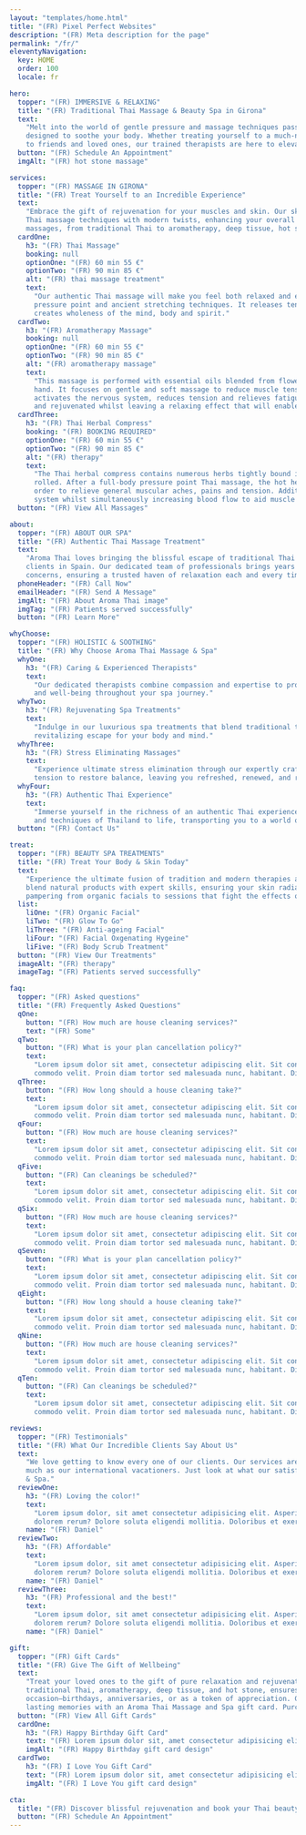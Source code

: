 ```yaml
---
layout: "templates/home.html"
title: "(FR) Pixel Perfect Websites"
description: "(FR) Meta description for the page"
permalink: "/fr/"
eleventyNavigation:
  key: HOME
  order: 100
  locale: fr

hero:
  topper: "(FR) IMMERSIVE & RELAXING"
  title: "(FR) Traditional Thai Massage & Beauty Spa in Girona"
  text:
    "Melt into the world of gentle pressure and massage techniques passed down from generation to generation and
    designed to soothe your body. Whether treating yourself to a much-needed massage or gifting a beauty spa treatment
    to friends and loved ones, our trained therapists are here to elevate your dream visit."
  button: "(FR) Schedule An Appointment"
  imgAlt: "(FR) hot stone massage"

services:
  topper: "(FR) MASSAGE IN GIRONA"
  title: "(FR) Treat Yourself to an Incredible Experience"
  text:
    "Embrace the gift of rejuvenation for your muscles and skin. Our skilled therapists seamlessly blend traditional
    Thai massage techniques with modern twists, enhancing your overall health and well-being. Explore a diverse menu of
    massages, from traditional Thai to aromatherapy, deep tissue, hot stone, and beyond."
  cardOne:
    h3: "(FR) Thai Massage"
    booking: null
    optionOne: "(FR) 60 min 55 €"
    optionTwo: "(FR) 90 min 85 €"
    alt: "(FR) thai massage treatment"
    text:
      "Our authentic Thai massage will make you feel both relaxed and energised through its unique combination of
      pressure point and ancient stretching techniques. It releases tension, increases vitality and flexibility, and
      creates wholeness of the mind, body and spirit."
  cardTwo:
    h3: "(FR) Aromatherapy Massage"
    booking: null
    optionOne: "(FR) 60 min 55 €"
    optionTwo: "(FR) 90 min 85 €"
    alt: "(FR) aromatherapy massage"
    text:
      "This massage is performed with essential oils blended from flower and fruit extracts to stimulate the muscles by
      hand. It focuses on gentle and soft massage to reduce muscle tension. The oil massage has a relaxing aroma that
      activates the nervous system, reduces tension and relieves fatigue. This oil massage will make your skin smooth
      and rejuvenated whilst leaving a relaxing effect that will enable you to sleep well."
  cardThree:
    h3: "(FR) Thai Herbal Compress"
    booking: "(FR) BOOKING REQUIRED"
    optionOne: "(FR) 60 min 55 €"
    optionTwo: "(FR) 90 min 85 €"
    alt: "(FR) therapy"
    text:
      "The Thai herbal compress contains numerous herbs tightly bound in fabric which is steamed until hot and firmly
      rolled. After a full-body pressure point Thai massage, the hot herbal compress is pressed over the entire body in
      order to relieve general muscular aches, pains and tension. Additionally, improving and stimulating the lymphatic
      system whilst simultaneously increasing blood flow to aid muscle repair."
  button: "(FR) View All Massages"

about:
  topper: "(FR) ABOUT OUR SPA"
  title: "(FR) Authentic Thai Massage Treatment"
  text:
    "Aroma Thai loves bringing the blissful escape of traditional Thai massage and beauty spa services to all our
    clients in Spain. Our dedicated team of professionals brings years of expertise to address your specific health
    concerns, ensuring a trusted haven of relaxation each and every time."
  phoneHeader: "(FR) Call Now"
  emailHeader: "(FR) Send A Message"
  imgAlt: "(FR) About Aroma Thai image"
  imgTag: "(FR) Patients served successfully"
  button: "(FR) Learn More"

whyChoose:
  topper: "(FR) HOLISTIC & SOOTHING"
  title: "(FR) Why Choose Aroma Thai Massage & Spa"
  whyOne:
    h3: "(FR) Caring & Experienced Therapists"
    text:
      "Our dedicated therapists combine compassion and expertise to provide personalized care, ensuring optimal comfort
      and well-being throughout your spa journey."
  whyTwo:
    h3: "(FR) Rejuvenating Spa Treatments"
    text:
      "Indulge in our luxurious spa treatments that blend traditional techniques with modern innovations, offering a
      revitalizing escape for your body and mind."
  whyThree:
    h3: "(FR) Stress Eliminating Massages"
    text:
      "Experience ultimate stress elimination through our expertly crafted massages. Our therapists skillfully target
      tension to restore balance, leaving you refreshed, renewed, and ready to embrace life's challenges."
  whyFour:
    h3: "(FR) Authentic Thai Experience"
    text:
      "Immerse yourself in the richness of an authentic Thai experience. Let our skilled therapists bring the traditions
      and techniques of Thailand to life, transporting you to a world of serenity and tranquility."
  button: "(FR) Contact Us"

treat:
  topper: "(FR) BEAUTY SPA TREATMENTS"
  title: "(FR) Treat Your Body & Skin Today"
  text:
    "Experience the ultimate fusion of tradition and modern therapies at Aroma Thai. Our premium beauty spa treatments
    blend natural products with expert skills, ensuring your skin radiates beauty and wellness. Discover a new level of
    pampering from organic facials to sessions that fight the effects of aging and visit our Girona spa today!"
  list:
    liOne: "(FR) Organic Facial"
    liTwo: "(FR) Glow To Go"
    liThree: "(FR) Anti-ageing Facial"
    liFour: "(FR) Facial Oxgenating Hygeine"
    liFive: "(FR) Body Scrub Treatment"
  button: "(FR) View Our Treatments"
  imageAlt: "(FR) therapy"
  imageTag: "(FR) Patients served successfully"

faq:
  topper: "(FR) Asked questions"
  title: "(FR) Frequently Asked Questions"
  qOne:
    button: "(FR) How much are house cleaning services?"
    text: "(FR) Some"
  qTwo:
    button: "(FR) What is your plan cancellation policy?"
    text:
      "Lorem ipsum dolor sit amet, consectetur adipiscing elit. Sit convallis nunc neque, bibendum pulvinar vitae
      commodo velit. Proin diam tortor sed malesuada nunc, habitant. Dignissim ipsum porta enim, magna urna, quam."
  qThree:
    button: "(FR) How long should a house cleaning take?"
    text:
      "Lorem ipsum dolor sit amet, consectetur adipiscing elit. Sit convallis nunc neque, bibendum pulvinar vitae
      commodo velit. Proin diam tortor sed malesuada nunc, habitant. Dignissim ipsum porta enim, magna urna, quam."
  qFour:
    button: "(FR) How much are house cleaning services?"
    text:
      "Lorem ipsum dolor sit amet, consectetur adipiscing elit. Sit convallis nunc neque, bibendum pulvinar vitae
      commodo velit. Proin diam tortor sed malesuada nunc, habitant. Dignissim ipsum porta enim, magna urna, quam."
  qFive:
    button: "(FR) Can cleanings be scheduled?"
    text:
      "Lorem ipsum dolor sit amet, consectetur adipiscing elit. Sit convallis nunc neque, bibendum pulvinar vitae
      commodo velit. Proin diam tortor sed malesuada nunc, habitant. Dignissim ipsum porta enim, magna urna, quam."
  qSix:
    button: "(FR) How much are house cleaning services?"
    text:
      "Lorem ipsum dolor sit amet, consectetur adipiscing elit. Sit convallis nunc neque, bibendum pulvinar vitae
      commodo velit. Proin diam tortor sed malesuada nunc, habitant. Dignissim ipsum porta enim, magna urna, quam."
  qSeven:
    button: "(FR) What is your plan cancellation policy?"
    text:
      "Lorem ipsum dolor sit amet, consectetur adipiscing elit. Sit convallis nunc neque, bibendum pulvinar vitae
      commodo velit. Proin diam tortor sed malesuada nunc, habitant. Dignissim ipsum porta enim, magna urna, quam."
  qEight:
    button: "(FR) How long should a house cleaning take?"
    text:
      "Lorem ipsum dolor sit amet, consectetur adipiscing elit. Sit convallis nunc neque, bibendum pulvinar vitae
      commodo velit. Proin diam tortor sed malesuada nunc, habitant. Dignissim ipsum porta enim, magna urna, quam."
  qNine:
    button: "(FR) How much are house cleaning services?"
    text:
      "Lorem ipsum dolor sit amet, consectetur adipiscing elit. Sit convallis nunc neque, bibendum pulvinar vitae
      commodo velit. Proin diam tortor sed malesuada nunc, habitant. Dignissim ipsum porta enim, magna urna, quam."
  qTen:
    button: "(FR) Can cleanings be scheduled?"
    text:
      "Lorem ipsum dolor sit amet, consectetur adipiscing elit. Sit convallis nunc neque, bibendum pulvinar vitae
      commodo velit. Proin diam tortor sed malesuada nunc, habitant. Dignissim ipsum porta enim, magna urna, quam."

reviews:
  topper: "(FR) Testimonials"
  title: "(FR) What Our Incredible Clients Say About Us"
  text:
    "We love getting to know every one of our clients. Our services are well known within our local community just as
    much as our international vacationers. Just look at what our satisfied visitors have to say about Aroma Thai Massage
    & Spa."
  reviewOne:
    h3: "(FR) Loving the color!"
    text:
      "Lorem ipsum dolor, sit amet consectetur adipisicing elit. Asperiores iste vitae, aliquam temporibus modi libero
      dolorem rerum? Dolore soluta eligendi mollitia. Doloribus et exercitationem cupiditate?"
    name: "(FR) Daniel"
  reviewTwo:
    h3: "(FR) Affordable"
    text:
      "Lorem ipsum dolor, sit amet consectetur adipisicing elit. Asperiores iste vitae, aliquam temporibus modi libero
      dolorem rerum? Dolore soluta eligendi mollitia. Doloribus et exercitationem cupiditate?"
    name: "(FR) Daniel"
  reviewThree:
    h3: "(FR) Professional and the best!"
    text:
      "Lorem ipsum dolor, sit amet consectetur adipisicing elit. Asperiores iste vitae, aliquam temporibus modi libero
      dolorem rerum? Dolore soluta eligendi mollitia. Doloribus et exercitationem cupiditate?"
    name: "(FR) Daniel"

gift:
  topper: "(FR) Gift Cards"
  title: "(FR) Give The Gift of Wellbeing"
  text:
    "Treat your loved ones to the gift of pure relaxation and rejuvenation. Our diverse menu of massages, including
    traditional Thai, aromatherapy, deep tissue, and hot stone, ensures an unforgettable experience. Spread joy for any
    occasion—birthdays, anniversaries, or as a token of appreciation. Give the gift of tranquility, wellness, and
    lasting memories with an Aroma Thai Massage and Spa gift card. Purchase yours today!"
  button: "(FR) View All Gift Cards"
  cardOne:
    h3: "(FR) Happy Birthday Gift Card"
    text: "(FR) Lorem ipsum dolor sit, amet consectetur adipisicing elit. Possimus beatae placeat!"
    imgAlt: "(FR) Happy Birthday gift card design"
  cardTwo:
    h3: "(FR) I Love You Gift Card"
    text: "(FR) Lorem ipsum dolor sit, amet consectetur adipisicing elit. Possimus beatae placeat!"
    imgAlt: "(FR) I Love You gift card design"

cta:
  title: "(FR) Discover blissful rejuvenation and book your Thai beauty spa escape today!"
  button: "(FR) Schedule An Appointment"
---
```

